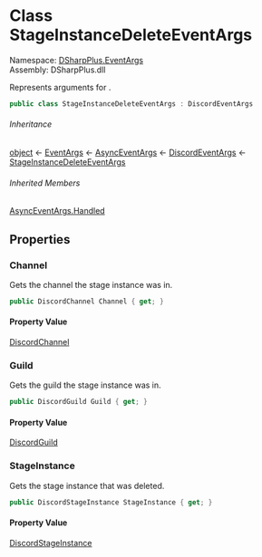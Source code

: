 # Class StageInstanceDeleteEventArgs

Namespace: [DSharpPlus.EventArgs](DSharpPlus.EventArgs.md)  
Assembly: DSharpPlus.dll

Represents arguments for <xref href="DSharpPlus.DiscordClient.StageInstanceDeleted" data-throw-if-not-resolved="false"></xref>.

```csharp
public class StageInstanceDeleteEventArgs : DiscordEventArgs
```

###### Inheritance

[object](https://learn.microsoft.com/dotnet/api/system.object) ← 
[EventArgs](https://learn.microsoft.com/dotnet/api/system.eventargs) ← 
[AsyncEventArgs](DSharpPlus.AsyncEvents.AsyncEventArgs.md) ← 
[DiscordEventArgs](DSharpPlus.EventArgs.DiscordEventArgs.md) ← 
[StageInstanceDeleteEventArgs](DSharpPlus.EventArgs.StageInstanceDeleteEventArgs.md)

###### Inherited Members

[AsyncEventArgs.Handled](DSharpPlus.AsyncEvents.AsyncEventArgs.md\#DSharpPlus\_AsyncEvents\_AsyncEventArgs\_Handled)

## Properties

### <a id="DSharpPlus_EventArgs_StageInstanceDeleteEventArgs_Channel"></a>Channel

Gets the channel the stage instance was in.

```csharp
public DiscordChannel Channel { get; }
```

#### Property Value

[DiscordChannel](DSharpPlus.Entities.DiscordChannel.md)

### <a id="DSharpPlus_EventArgs_StageInstanceDeleteEventArgs_Guild"></a>Guild

Gets the guild the stage instance was in.

```csharp
public DiscordGuild Guild { get; }
```

#### Property Value

[DiscordGuild](DSharpPlus.Entities.DiscordGuild.md)

### <a id="DSharpPlus_EventArgs_StageInstanceDeleteEventArgs_StageInstance"></a>StageInstance

Gets the stage instance that was deleted.

```csharp
public DiscordStageInstance StageInstance { get; }
```

#### Property Value

[DiscordStageInstance](DSharpPlus.Entities.DiscordStageInstance.md)

